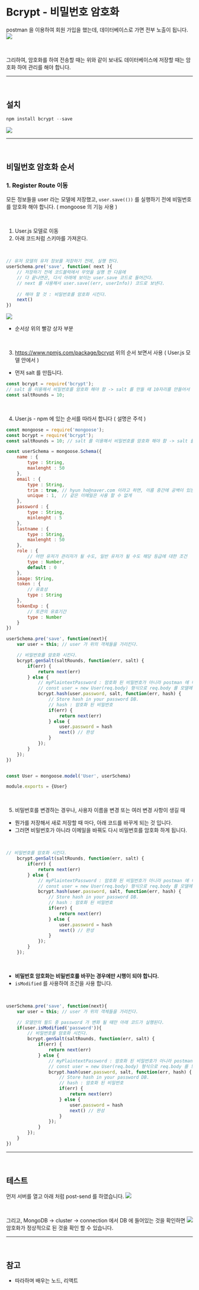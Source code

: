 # Bcrypt - 비밀번호 암호화

postman 을 이용하여 회원 가입을 했는데, 데이터베이스로 가면 전부 노출이 됩니다.
![](https://velog.velcdn.com/images/hoho_0815/post/ab60af8a-de9a-4515-9dba-23b81f889c17/image.png)

<br>

그리하여, 암호화를 하여 전송할 때는 위와 같이 보내도 데이터베이스에 저장할 때는 암호화 하여 관리를 해야 합니다.

***
<br>

## 설치

```js
npm install bcrypt --save
```
![](https://velog.velcdn.com/images/hoho_0815/post/de7cb500-e399-46e6-a67e-f1449f9e6d2f/image.png)


***
<br>

## 비밀번호 암호화 순서
### 1. Register Route 이동

모든 정보들을 user 라는 모델에 저장했고, `user.save(())` 를 실행하기 전에 비밀번호를 암호화 해야 합니다. ( mongoose 의 기능 사용 )

<br>

1. User.js 모델로 이동
2. 아래 코드처럼 스키마를 가져온다.

<br>

```js
// 유저 모델의 유저 정보를 저장하기 전에, 실행 한다.
userSchema.pre('save', function( next ){
    // 저장하기 전에 코드블럭에서 무엇을 실행 한 다음에
    // 다 끝나면은, 다시 아래에 보이는 user.save 코드로 들어간다.
    // next 를 사용해서 user.save((err, userInfo)) 코드로 보낸다.
    
    // 해야 할 것 : 비밀번호를 암호화 시킨다.
    next() 
}) 
```
![](https://velog.velcdn.com/images/hoho_0815/post/bc61beab-f32f-47df-96fe-67dc9548cd9e/image.png)

- 순서상 위의 빨강 상자 부분

<br>

3. https://www.npmjs.com/package/bcrypt 위의 순서 보면서 사용 ( User.js 모델 안에서 )

- 먼저 salt 를 만듭니다.
```js
const bcrypt = require('bcrypt');
// salt 를 이용해서 비밀번호를 암호화 해야 함 -> salt 를 만들 때 10자리를 만들어서 암호화 한다.
const saltRounds = 10; 
```

<br>

4. User.js - npm 에 있는 순서를 따라서 합니다 ( 설명은 주석 )
```js
const mongoose = require('mongoose');
const bcrypt = require('bcrypt');
const saltRounds = 10; // salt 를 이용해서 비밀번호를 암호화 해야 함 -> salt 를 만들 때 10자리를 만들어서 암호화 한다.

const userSchema = mongoose.Schema({
    name : {
        type : String,
        maxlenght : 50
    },
    email : {
        type : String,
        trim : true, // hyun ho@naver.com 이라고 하면, 이름 중간에 공백이 있는데 이것을 없애주는 역할을 한다.
        unique : 1,  // 같은 이메일은 사용 할 수 없게 
    },
    password : {
        type : String,
        minlenght : 5
    },
    lastname : {
        type : String,
        maxlenght : 50
    },
    role : {
        // 어떤 유저가 관리자가 될 수도, 일반 유저가 될 수도 해당 등급에 대한 조건
        type : Number,
        default : 0
    },
    image: String,
    token : {
        // 유효성 
        type : String
    },
    tokenExp : {
        // 토큰의 유효기간
        type : Number
    }
})

userSchema.pre('save', function(next){
    var user = this; // user 가 위의 객체들을 가리킨다.

    // 비밀번호를 암호화 시킨다.
    bcrypt.genSalt(saltRounds, function(err, salt) {
        if(err) {
            return next(err)
        } else {
            // myPlaintextPassword : 암호화 된 비밀번호가 아니라 postman 에 내가 직접 입력한 비밀번호
            // const user = new User(req.body) 형식으로 req.body 를 모델에 넣었기 때문에  userSchema 의 password 를 가져오면 된다.
            bcrypt.hash(user.password, salt, function(err, hash) {
                // Store hash in your password DB.
                // hash : 암호화 된 비밀번호
                if(err) {
                    return next(err)
                } else {
                    user.password = hash
                    next() // 완성
                }
            });
        }
    });
})


const User = mongoose.model('User', userSchema)

module.exports = {User}
```

<br>

5. 비밀번호를 변경하는 경우나, 사용자 이름을 변경 또는 여러 변경 사항이 생길 때
- 뭔가를 저장해서 새로 저장할 때 마다, 아래 코드를 바꾸게 되는 것 입니다.
- 그러면 비밀번호가 아니라 이메일을 바꿔도 다시 비밀번호를 암호화 하게 됩니다.

<br>

```js
// 비밀번호를 암호화 시킨다.
    bcrypt.genSalt(saltRounds, function(err, salt) {
        if(err) {
            return next(err)
        } else {
            // myPlaintextPassword : 암호화 된 비밀번호가 아니라 postman 에 내가 직접 입력한 비밀번호
            // const user = new User(req.body) 형식으로 req.body 를 모델에 넣었기 때문에  userSchema 의 password 를 가져오면 된다.
            bcrypt.hash(user.password, salt, function(err, hash) {
                // Store hash in your password DB.
                // hash : 암호화 된 비밀번호
                if(err) {
                    return next(err)
                } else {
                    user.password = hash
                    next() // 완성
                }
            });
        }
    });
```

<br>

- __비밀번호 암호화는 비밀번호를 바꾸는 경우에만 시행이 되야 합니다.__
- `isModified` 를 사용하여 조건을 사용 합니다.

<br>

```js
userSchema.pre('save', function(next){
    var user = this; // user 가 위의 객체들을 가리킨다.

    // 모델안의 필드 중 password 가 변화 될 때만 아래 코드가 실행된다.
    if(user.isModified('password')){
        // 비밀번호를 암호화 시킨다.
        bcrypt.genSalt(saltRounds, function(err, salt) {
            if(err) {
                return next(err)
            } else {
                // myPlaintextPassword : 암호화 된 비밀번호가 아니라 postman 에 내가 직접 입력한 비밀번호
                // const user = new User(req.body) 형식으로 req.body 를 모델에 넣었기 때문에  userSchema 의 password 를 가져오면 된다.
                bcrypt.hash(user.password, salt, function(err, hash) {
                    // Store hash in your password DB.
                    // hash : 암호화 된 비밀번호
                    if(err) {
                        return next(err)
                    } else {
                        user.password = hash
                        next() // 완성
                    }
                });
            }
        });
    }    
})
```

***
<br>

## 테스트
먼저 서버를 열고 아래 처럼 post-send 를 하였습니다.
![](https://velog.velcdn.com/images/hoho_0815/post/8d079ded-44cb-44b9-8662-1c729b46758c/image.png)

<br>

그리고, MongoDB -> cluster -> connection 에서 DB 에 들어있는 것을 확인하면
![](https://velog.velcdn.com/images/hoho_0815/post/9f8467d0-7ad9-4055-b010-de855e0affef/image.png)
암호화가 정상적으로 된 것을 확인 할 수 있습니다.

***
<br>

## 참고
- 따라하며 배우는 노드, 리액트 
